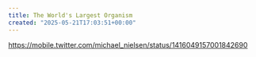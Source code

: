 ```yaml
---
title: The World's Largest Organism
created: "2025-05-21T17:03:51+00:00"
---
```

https://mobile.twitter.com/michael_nielsen/status/1416049157001842690

 